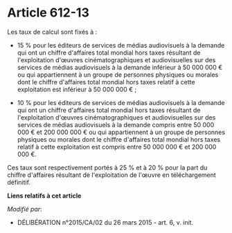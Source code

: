 # Article 612-13

Les taux de calcul sont fixés à :

- 15 % pour les éditeurs de services de médias audiovisuels à la demande qui ont un chiffre d'affaires total mondial hors
taxes résultant de l'exploitation d'œuvres cinématographiques et audiovisuelles sur des services de médias audiovisuels à la
demande inférieur à 50 000 000 € ou qui appartiennent à un groupe de personnes physiques ou morales dont le chiffre
d'affaires total mondial hors taxes relatif à cette exploitation est inférieur à 50 000 000 € ;

- 10 % pour les éditeurs de services de médias audiovisuels à la demande qui ont un chiffre d'affaires total mondial hors
taxes résultant de l'exploitation d'œuvres cinématographiques et audiovisuelles sur des services de médias audiovisuels à la
demande compris entre 50 000 000 € et 200 000 000 € ou qui appartiennent à un groupe de personnes physiques ou morales dont
le chiffre d'affaires total mondial hors taxes relatif à cette exploitation est compris entre 50 000 000 € et 200 000 000 €. 

Ces taux sont respectivement portés à 25 % et à 20 % pour la part du chiffre d'affaires résultant de l'exploitation de
l'œuvre en téléchargement définitif.

**Liens relatifs à cet article**

_Modifié par_:

  - DÉLIBÉRATION n°2015/CA/02 du 26 mars 2015 - art. 6, v. init.
